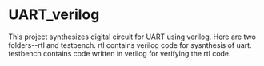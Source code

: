 # UART_verilog
This project synthesizes digital circuit for UART using verilog. Here are two folders--rtl and testbench. rtl contains verilog code 
for sysnthesis of uart. testbench contains code written in verilog for verifying the rtl code.

